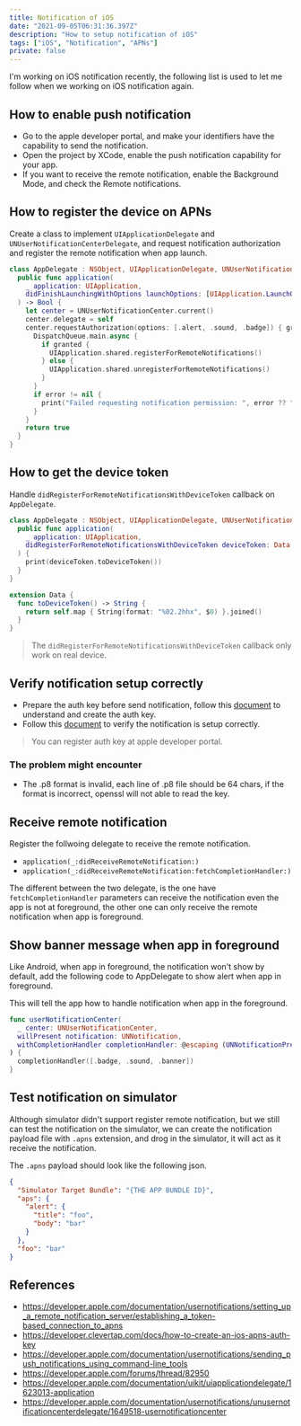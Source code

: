```yaml
---
title: Notification of iOS
date: "2021-09-05T06:31:36.397Z"
description: "How to setup notification of iOS"
tags: ["iOS", "Notification", "APNs"]
private: false
---
```


I'm working on iOS notification recently, the following list is used to let me follow when we working on iOS notification again.

## How to enable push notification

- Go to the apple developer portal, and make your identifiers have the capability to send the notification.
- Open the project by XCode, enable the push notification capability for your app.
- If you want to receive the remote notification, enable the Background Mode, and check the Remote notifications.

## How to register the device on APNs

Create a class to implement `UIApplicationDelegate` and `UNUserNotificationCenterDelegate`, and request notification authorization and register the remote notification when app launch.

```swift
class AppDelegate : NSObject, UIApplicationDelegate, UNUserNotificationCenterDelegate {
  public func application(
    _ application: UIApplication,
    didFinishLaunchingWithOptions launchOptions: [UIApplication.LaunchOptionsKey: Any]?
  ) -> Bool {
    let center = UNUserNotificationCenter.current()
    center.delegate = self
    center.requestAuthorization(options: [.alert, .sound, .badge]) { granted, error in
      DispatchQueue.main.async {
        if granted {
          UIApplication.shared.registerForRemoteNotifications()
        } else {
          UIApplication.shared.unregisterForRemoteNotifications()
        }
      }
      if error != nil {
        print("Failed requesting notification permission: ", error ?? "")
      }
    }
    return true
  }
}
```

## How to get the device token

Handle `didRegisterForRemoteNotificationsWithDeviceToken` callback on `AppDelegate`.

```swift
class AppDelegate : NSObject, UIApplicationDelegate, UNUserNotificationCenterDelegate {
  public func application(
    _ application: UIApplication,
    didRegisterForRemoteNotificationsWithDeviceToken deviceToken: Data
  ) {
    print(deviceToken.toDeviceToken())
  }
}

extension Data {
  func toDeviceToken() -> String {
    return self.map { String(format: "%02.2hhx", $0) }.joined()
  }
}
```

> The `didRegisterForRemoteNotificationsWithDeviceToken` callback only work on real device.

## Verify notification setup correctly

- Prepare the auth key before send notification, follow this [document](https://developer.apple.com/documentation/usernotifications/setting_up_a_remote_notification_server/establishing_a_token-based_connection_to_apns) to understand and create the auth key.
- Follow this [document](https://developer.apple.com/documentation/usernotifications/sending_push_notifications_using_command-line_tools) to verify the notification is setup correctly.

> You can register auth key at apple developer portal.

### The problem might encounter

- The .p8 format is invalid, each line of .p8 file should be 64 chars, if the format is incorrect, openssl will not able to read the key.

## Receive remote notification

Register the follwoing delegate to receive the remote notification.

- `application(_:didReceiveRemoteNotification:)`
- `application(_:didReceiveRemoteNotification:fetchCompletionHandler:)`

The different between the two delegate, is the one have `fetchCompletionHandler` parameters can receive the notification even the app is not at foreground, the other one can only receive the remote notification when app is foreground.

## Show banner message when app in foreground

Like Android, when app in foreground, the notification won't show by default, add the following code to AppDelegate to show alert when app in foreground.

This will tell the app how to handle notification when app in the foreground.

```swift
func userNotificationCenter(
  _ center: UNUserNotificationCenter,
  willPresent notification: UNNotification,
  withCompletionHandler completionHandler: @escaping (UNNotificationPresentationOptions) -> Void
) {
  completionHandler([.badge, .sound, .banner])
}
```

## Test notification on simulator

Although simulator didn't support register remote notification, but we still can test the notification on the simulator, we can create the notification payload file with `.apns` extension, and drog in the simulator, it will act as it receive the notification.

The `.apns` payload should look like the following json.

```json
{
  "Simulator Target Bundle": "{THE APP BUNDLE ID}",
  "aps": {
    "alert": {
      "title": "foo",
      "body": "bar"
    }
  },
  "foo": "bar"
}
```

## References

- https://developer.apple.com/documentation/usernotifications/setting_up_a_remote_notification_server/establishing_a_token-based_connection_to_apns
- https://developer.clevertap.com/docs/how-to-create-an-ios-apns-auth-key
- https://developer.apple.com/documentation/usernotifications/sending_push_notifications_using_command-line_tools
- https://developer.apple.com/forums/thread/82950
- https://developer.apple.com/documentation/uikit/uiapplicationdelegate/1623013-application
- https://developer.apple.com/documentation/usernotifications/unusernotificationcenterdelegate/1649518-usernotificationcenter
